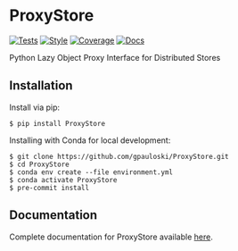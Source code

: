 # ProxyStore

[![Tests](https://github.com/gpauloski/ProxyStore/actions/workflows/tests.yml/badge.svg)](https://github.com/gpauloski/ProxyStore/actions)
[![Style](https://github.com/gpauloski/ProxyStore/actions/workflows/lint.yml/badge.svg)](https://github.com/gpauloski/ProxyStore/actions)
[![Coverage](https://codecov.io/gh/gpauloski/ProxyStore/branch/main/graph/badge.svg?token=16KFBPKF0Y)](https://codecov.io/gh/gpauloski/ProxyStore)
[![Docs](https://readthedocs.org/projects/proxystore/badge/?version=latest)](https://proxystore.readthedocs.io/en/latest/?badge=latest)


Python Lazy Object Proxy Interface for Distributed Stores

## Installation

Install via pip:
```
$ pip install ProxyStore
```

Installing with Conda for local development:
```
$ git clone https://github.com/gpauloski/ProxyStore.git
$ cd ProxyStore
$ conda env create --file environment.yml
$ conda activate ProxyStore
$ pre-commit install
```

## Documentation

Complete documentation for ProxyStore available [here](https://proxystore.readthedocs.io/en/latest).
